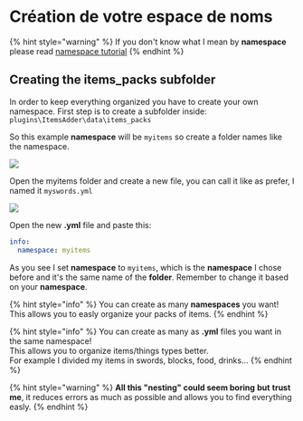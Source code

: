 # Création de votre espace de noms

{% hint style="warning" %}
If you don't know what I mean by **namespace** please read [namespace tutorial](basic-concepts/namespace.md)
{% endhint %}

## Creating the items\_packs subfolder

In order to keep everything organized you have to create your own namespace. First step is to create a subfolder inside: `plugins\ItemsAdder\data\items_packs`

So this example **namespace** will be `myitems` so create a folder names like the namespace.

![](../../.gitbook/assets/image%20%289%29.png)

Open the myitems folder and create a new file, you can call it like as prefer, I named it `myswords.yml`

![](../../.gitbook/assets/image%20%2811%29.png)

Open the new **.yml** file and paste this:

```yaml
info:
  namespace: myitems
```

As you see I set **namespace** to `myitems`, which is the **namespace** I chose before and it's the same name of the **folder**. Remember to change it based on your **namespace**.

{% hint style="info" %}
You can create as many **namespaces** you want! This allows you to easly organize your packs of items.
{% endhint %}

{% hint style="info" %}
You can create as many as **.yml** files you want in the same namespace!  
This allows you to organize items/things types better.  
For example I divided my items in swords, blocks, food, drinks...
{% endhint %}

{% hint style="warning" %}
**All this "nesting" could seem boring** **but** **trust me**, it reduces errors as much as possible and allows you to find everything easly.
{% endhint %}

